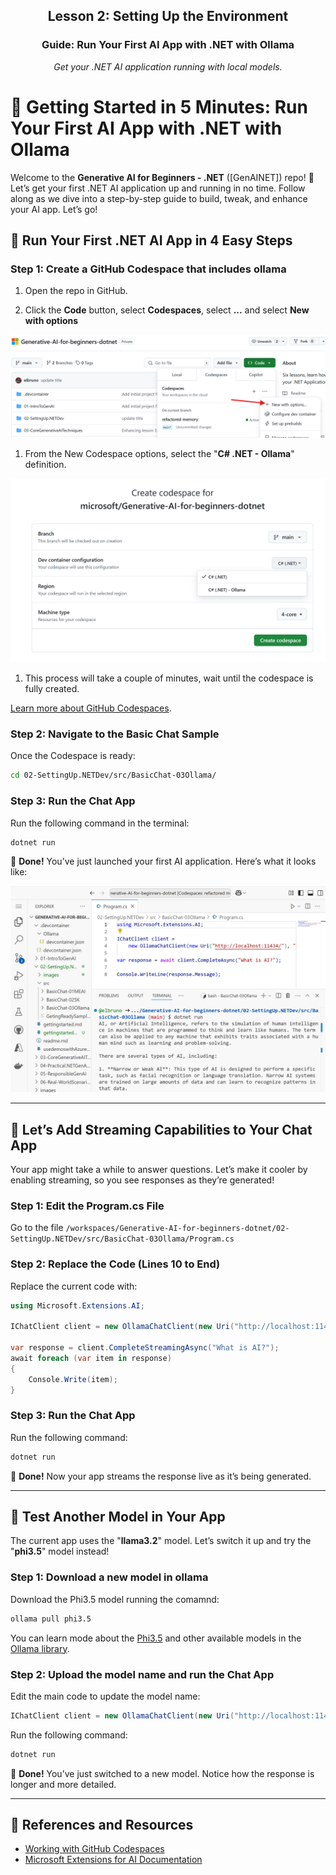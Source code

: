 <div align="center">
    <h2>Lesson 2: Setting Up the Environment</h2>
    <h3>Guide: Run Your First AI App with .NET with Ollama</h3>
    <p><em>Get your .NET AI application running with local models.</em></p>
</div>


# 🚀 Getting Started in 5 Minutes: Run Your First AI App with .NET with Ollama

Welcome to the **Generative AI for Beginners - .NET** ([GenAINET]) repo! 🎉 Let’s get your first .NET AI application up and running in no time. Follow along as we dive into a step-by-step guide to build, tweak, and enhance your AI app. Let’s go!

## 🏁 Run Your First .NET AI App in 4 Easy Steps 

### Step 1: Create a GitHub Codespace that includes ollama

1. Open the repo in GitHub.

1. Click the **Code** button, select **Codespaces**, select **...** and select **New with options**

![Create codespace with options](./images/firststepsollama-10-createcodespace.png)

1. From the New Codespace options, select the "**C# .NET - Ollama**" definition.

![Create codespace with options](./images/firststepsollama-15-ollamadefinition.png)

1. This process will take a couple of minutes, wait until the codespace is fully created.

[Learn more about GitHub Codespaces](https://docs.github.com/en/codespaces/getting-started).

### Step 2: Navigate to the Basic Chat Sample

Once the Codespace is ready:

```bash
cd 02-SettingUp.NETDev/src/BasicChat-03Ollama/
```

### Step 3: Run the Chat App

Run the following command in the terminal:

```bash
dotnet run
```

🎉 **Done!** You’ve just launched your first AI application. Here’s what it looks like:

![1st .NET AI chat application running in Codespaces](./images/firststepsollama-20-apprun.png)

---

## 🔄 Let’s Add Streaming Capabilities to Your Chat App

Your app might take a while to answer questions. Let’s make it cooler by enabling streaming, so you see responses as they’re generated!

### Step 1: Edit the Program.cs File

Go to the file `/workspaces/Generative-AI-for-beginners-dotnet/02-SettingUp.NETDev/src/BasicChat-03Ollama/Program.cs`

### Step 2: Replace the Code (Lines 10 to End)

Replace the current code with:

```csharp
using Microsoft.Extensions.AI;

IChatClient client = new OllamaChatClient(new Uri("http://localhost:11434/"), "llama3.2");

var response = client.CompleteStreamingAsync("What is AI?");
await foreach (var item in response)
{
    Console.Write(item);
}
```

### Step 3: Run the Chat App

Run the following command:

```bash
dotnet run
```

🎉 **Done!** Now your app streams the response live as it’s being generated. 

---

## 🧠 Test Another Model in Your App

The current app uses the "**llama3.2**" model. Let’s switch it up and try the "**phi3.5**" model instead!

### Step 1: Download a new model in ollama

Download the Phi3.5 model running the comamnd:

```bash
ollama pull phi3.5
```

You can learn mode about the [Phi3.5](https://ollama.com/library/phi3.5) and other available models in the [Ollama library](https://ollama.com/library/).

### Step 2: Upload the model name and run the Chat App

Edit the main code to update the model name:

```csharp
IChatClient client = new OllamaChatClient(new Uri("http://localhost:11434/"), "phi3.5");
```

Run the following command:
```bash
dotnet run
```
🎉 **Done!** You’ve just switched to a new model. Notice how the response is longer and more detailed. 

---

## 📖 References and Resources

- [Working with GitHub Codespaces](https://docs.github.com/en/codespaces/getting-started)
- [Microsoft Extensions for AI Documentation](https://learn.microsoft.com/en-us/dotnet/)
